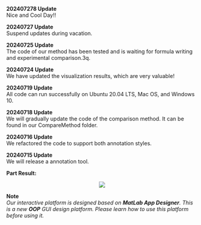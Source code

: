 **202407278 Update**   
Nice and Cool Day!!    

**20240727 Update**   
Suspend updates during vacation.   


**20240725 Update**   
The code of our method has been tested and is waiting for formula writing and experimental comparison.3q.

**20240724 Update**   
We have updated the visualization results, which are very valuable!   

**20240719 Update**  
All code can run successfully on Ubuntu 20.04 LTS, Mac OS, and Windows 10.     


**20240718 Update**  
We will gradually update the code of the comparison method. It can be found in our CompareMethod folder.


**20240716 Update**  
We refactored the code to support both annotation styles.  


**20240715 Update**  
We will release a annotation tool.   




**Part Result:**
<div align=center scale=0.75>
	<img src="https://github.com/user-attachments/assets/5d55b5bb-f401-4a64-ba44-992b43f822b5"/>
</div>

**Note**     
*Our interactive platform is designed based on **MatLab App Designer**. This is a new **OOP** GUI design platform. Please learn how to use this platform before using it.* 
